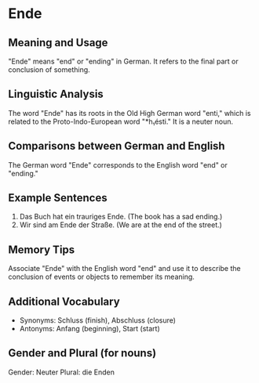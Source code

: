 # Ende
## Meaning and Usage
"Ende" means "end" or "ending" in German. It refers to the final part or conclusion of something.

## Linguistic Analysis
The word "Ende" has its roots in the Old High German word "enti," which is related to the Proto-Indo-European word "*h₁ésti." It is a neuter noun.

## Comparisons between German and English
The German word "Ende" corresponds to the English word "end" or "ending."

## Example Sentences
1. Das Buch hat ein trauriges Ende. (The book has a sad ending.)
2. Wir sind am Ende der Straße. (We are at the end of the street.)

## Memory Tips
Associate "Ende" with the English word "end" and use it to describe the conclusion of events or objects to remember its meaning.

## Additional Vocabulary
- Synonyms: Schluss (finish), Abschluss (closure)
- Antonyms: Anfang (beginning), Start (start)

## Gender and Plural (for nouns)
Gender: Neuter
Plural: die Enden